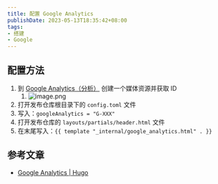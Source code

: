 ```yaml
---
title: 配置 Google Analytics
publishDate: 2023-05-13T18:35:42+08:00
tags:
- 搭建
- Google
---
```


## 配置方法

1. 到 [Google Analytics（分析）](https://marketingplatform.google.com/about/analytics/) 创建一个媒体资源并获取 ID
   1. ![image.png](https://cdn.jsdelivr.net/gh/11ze/static/images/google-analytics-1.png)
2. 打开发布仓库根目录下的 `config.toml` 文件
3. 写入：`googleAnalytics = "G-XXX"`
4. 打开发布仓库的 `layouts/partials/header.html` 文件
5. 在末尾写入：`{{ template "_internal/google_analytics.html" . }}`

## 参考文章

- [Google Analytics | Hugo](https://gohugo.io/templates/internal/#google-analytics)
